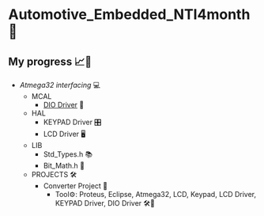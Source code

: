 # Automotive_Embedded_NTI4month 🚗
## My progress 📈🚀
- *Atmega32 interfacing* 💻
    - MCAL
        - [DIO Driver](Atmega32_arch_interfacing/MCAL/DIO_Driver) 🚦
    - HAL
        - KEYPAD Driver 🎛️
        - LCD Driver 🖥️
    - LIB
        - Std_Types.h 📚
        - Bit_Math.h 🔢
    - PROJECTS 🛠️
        - Converter Project 🔄
            - Tool⚙️: Proteus, Eclipse, Atmega32, LCD, Keypad, LCD Driver, KEYPAD Driver, DIO Driver 🛠️🌟
